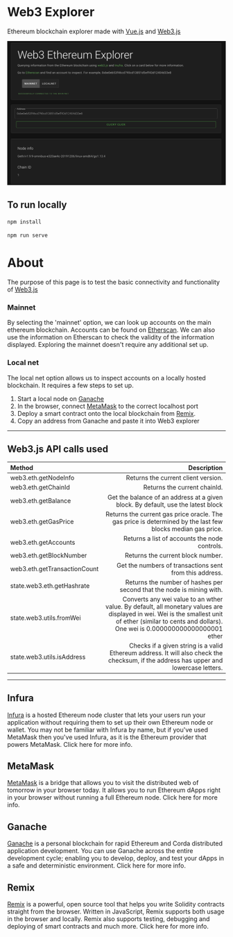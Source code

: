 # Web3 Explorer

Ethereum blockchain explorer made with [Vue.js](https://vuejs.org/) and [Web3.js](https://web3js.readthedocs.io/en/v1.2.0/)

![webpage](./img/web3_explorer.png)

## To run locally

`npm install`

`npm run serve`

# About

The purpose of this page is to test the basic connectivity and functionality of [Web3.js](https://web3js.readthedocs.io/en/v1.2.0/)

### Mainnet

By selecting the 'mainnet' option, we can look up accounts on the main ethereum blockchain. Accounts can be found on [Etherscan](https://etherscan.io). We can also use the information on Etherscan to check the validity of the information displayed. Exploring the mainnet doesn't require any additional set up.

### Local net

The local net option allows us to inspect accounts on a locally hosted blockchain.
It requires a few steps to set up.

1. Start a local node on [Ganache](https://www.trufflesuite.com/ganache)
2. In the browser, connect [MetaMask](https://medium.com/@seanschoi/what-is-metamask-really-what-is-it-7bc1bf48c75) to the correct localhost port
3. Deploy a smart contract onto the local blockchain from [Remix](https://remix-ide.readthedocs.io/en/latest/).
4. Copy an address from Ganache and paste it into Web3 explorer

---

## Web3.js API calls used

| Method                       |                                                                                                                                                                                             Description |
| :--------------------------- | ------------------------------------------------------------------------------------------------------------------------------------------------------------------------------------------------------: |
| web3.eth.getNodeInfo         |                                                                                                                                                                     Returns the current client version. |
| web3.eth.getChainId          |                                                                                                                                                                            Returns the current chainId. |
| web3.eth.getBalance          |                                                                                                                        Get the balance of an address at a given block. By default, use the latest block |
| web3.eth.getGasPrice         |                                                                                              Returns the current gas price oracle. The gas price is determined by the last few blocks median gas price. |
| web3.eth.getAccounts         |                                                                                                                                                           Returns a list of accounts the node controls. |
| web3.eth.getBlockNumber      |                                                                                                                                                                       Returns the current block number. |
| web3.eth.getTransactionCount |                                                                                                                                                 Get the numbers of transactions sent from this address. |
| state.web3.eth.getHashrate   |                                                                                                                                   Returns the number of hashes per second that the node is mining with. |
| state.web3.utils.fromWei     | Converts any wei value to an wther value. By default, all monetary values are displayed in wei. Wei is the smallest unit of ether (similar to cents and dollars). One wei is 0.000000000000000001 ether |
| state.web3.utils.isAddress   |                                                                  Checks if a given string is a valid Ethereum address. It will also check the checksum, if the address has upper and lowercase letters. |

---

## Infura

[Infura](https://www.trufflesuite.com/tutorials/using-infura-custom-provider) is a hosted Ethereum node cluster that lets your users run your application without requiring them to set up their own Ethereum node or wallet. You may not be familiar with Infura by name, but if you've used MetaMask then you've used Infura, as it is the Ethereum provider that powers MetaMask. Click here for more info.

## MetaMask

[MetaMask](https://medium.com/@seanschoi/what-is-metamask-really-what-is-it-7bc1bf48c75) is a bridge that allows you to visit the distributed web of tomorrow in your browser today. It allows you to run Ethereum dApps right in your browser without running a full Ethereum node. Click here for more info.

## Ganache

[Ganache](https://www.trufflesuite.com/ganache) is a personal blockchain for rapid Ethereum and Corda distributed application development. You can use Ganache across the entire development cycle; enabling you to develop, deploy, and test your dApps in a safe and deterministic environment. Click here for more info.

## Remix

[Remix](https://remix-ide.readthedocs.io/en/latest/) is a powerful, open source tool that helps you write Solidity contracts straight from the browser. Written in JavaScript, Remix supports both usage in the browser and locally. Remix also supports testing, debugging and deploying of smart contracts and much more. Click here for more info.

